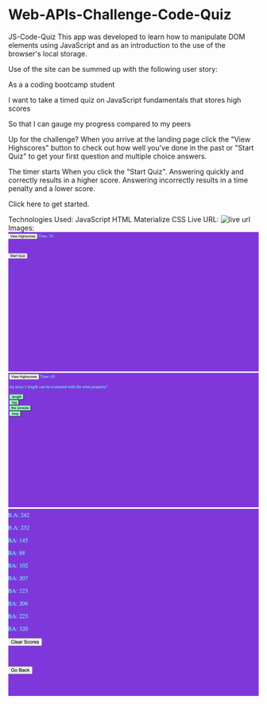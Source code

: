 # Web-APIs-Challenge-Code-Quiz
JS-Code-Quiz
This app was developed to learn how to manipulate DOM elements using JavaScript and as an introduction to the use of the browser's local storage.

Use of the site can be summed up with the following user story:

As a a coding bootcamp student

I want to take a timed quiz on JavaScript fundamentals that stores high scores

So that I can gauge my progress compared to my peers

Up for the challenge?
When you arrive at the landing page click the "View Highscores" button to check out how well you've done in the past or "Start Quiz" to get your first question and multiple choice answers.

The timer starts When you click the "Start Quiz". Answering quickly and correctly results in a higher score. Answering incorrectly results in a time penalty and a lower score.

Click here to get started.

Technologies Used:
JavaScript
HTML
Materialize CSS
 Live URL:
 ![live url](https://collzbaba.github.io/Web-APIs-Challenge-Code-Quiz/)
 Images:
 ![Quiz1](image/quiz1.png)
 ![Quiz2](image/quiz2.png)
 ![Quiz3](image/quiz3.png)
